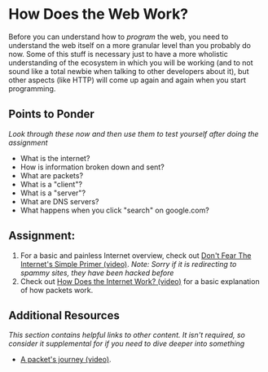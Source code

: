 # How Does the Web Work?
<!-- *Estimated Time: 1-2 hrs* -->
<!-- update: Web Developer Tools moved to new lesson. -->

Before you can understand how to *program* the web, you need to understand the web itself on a more granular level than you probably do now.  Some of this stuff is necessary just to have a more wholistic understanding of the ecosystem in which you will be working (and to not sound like a total newbie when talking to other developers about it), but other aspects (like HTTP) will come up again and again when you start programming.
  
## Points to Ponder
*Look through these now and then use them to test yourself after doing the assignment*

* What is the internet?
* How is information broken down and sent?
* What are packets?
* What is a "client"?
* What is a "server"?
* What are DNS servers?
* What happens when you click "search" on google.com?

## Assignment:
1. For a basic and painless Internet overview, check out [Don't Fear The Internet's Simple Primer (video)](http://www.dontfeartheinternet.com/01-not-tubes/). *Note: Sorry if it is redirecting to spammy sites, they have been hacked before*
2. Check out [How Does the Internet Work? (video)](http://www.youtube.com/watch?v=oj7A2YDgIWE) for a basic explanation of how packets work.

## Additional Resources

*This section contains helpful links to other content. It isn't required, so consider it supplemental for if you need to dive deeper into something*

* [A packet's journey (video)](https://www.youtube.com/watch?v=ewrBalT_eBM&feature).
